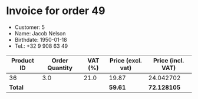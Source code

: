 # Invoice for order 49

- Customer: 5
- Name: Jacob Nelson
- Birthdate: 1950-01-18
- Tel.: +32 9 908 63 49

| Product ID | Order Quantity | VAT (%) | Price (excl. vat) | Price (incl. VAT) |
|------------|----------------|---------|-------------------|-------------------|
| 36 | 3.0 | 21.0 | 19.87 | 24.042702 |
| **Total** |                 |         | **59.61**| **72.128105** |


